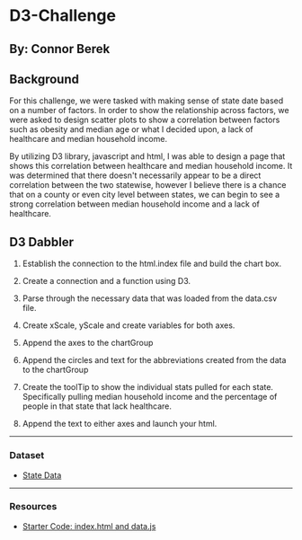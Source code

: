 # D3-Challenge
## By: Connor Berek
## Background
For this challenge, we were tasked with making sense of state date based on a number of factors. In order to show the relationship across factors, we were asked to design scatter plots to show a correlation between factors such as obesity and median age or what I decided upon, a lack of healthcare and median household income.

By utilizing D3 library, javascript and html, I was able to design a page that shows this correlation between healthcare and median household income. It was determined that there doesn't necessarily appear to be a direct correlation between the two statewise, however I believe there is a chance that on a county or even city level between states, we can begin to see a strong correlation between median household income and a lack of healthcare.

## D3 Dabbler

1. Establish the connection to the html.index file and build the chart box.

2. Create a connection and a function using D3.

3. Parse through the necessary data that was loaded from the data.csv file.

4. Create xScale, yScale and create variables for both axes.

5. Append the axes to the chartGroup

6. Append the circles and text for the abbreviations created from the data to the chartGroup

7. Create the toolTip to show the individual stats pulled for each state. Specifically pulling median household income and the percentage of people in that state that lack healthcare.

8. Append the text to either axes and launch your html.

    
- - -

### Dataset

* [State Data](StarterCode/assets/data/data.csv)

- - -
### Resources
* [Starter Code: index.html and data.js](nu-chi-data-pt-06-2020-u-c/02-Homework/16-D3/Instructions/StarterCode)
